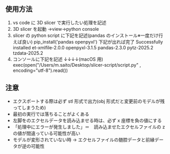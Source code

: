 ## 使用方法

1. vs code に 3D slicer で実行したい処理を記述
2. 3D slicer を起動 →view→python console
3. slicer の python script に下記を記述(pandas のインストール※一度だけ行えば良い)
   pip_install('pandas openpyxl')
   下記が出れば完了
   Successfully installed et-xmlfile-2.0.0 openpyxl-3.1.5 pandas-2.3.0 pytz-2025.2 tzdata-2025.2
4. コンソールに下記を記述 ↓↓↓↓(macOS 用)
   exec(open("/Users/m.saito/Desktop/slicer-script/script.py" , encoding="utf-8").read())

## 注意

- エクスポートする際は必ず stl 形式で出力(obj 形式だと変更前のモデルが残ってしまうため)
- 最初の実行では落ちることがよくある
- 左脚をのエクセルデータを読み込ませる時は、必ず x 座標を負の値にする
- 「処理中にエラーが発生しました」＝　読み込ませたエクセルファイルの z の値が間違っている可能性が高い
- モデルが変形されていない時 → エクセルファイルの髄腔データと前縁データが逆の可能性
